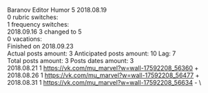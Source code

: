 Baranov	Editor Humor 5 2018.08.19\
0 rubric switches:\
1 frequency switches:\
2018.09.16 3 changed to 5 \
0 vacations:\
Finished on 2018.09.23\
Actual posts amount: 3 Anticipated posts amount: 10	 Lag: 7
\
Total posts amount: 3	Posts dates amount: 3\
2018.08.21 1 https://vk.com/mu_marvel?w=wall-17592208_56360 +	\
2018.08.26 1 https://vk.com/mu_marvel?w=wall-17592208_56477 +	\
2018.08.31 1 https://vk.com/mu_marvel?w=wall-17592208_56634 -	\
